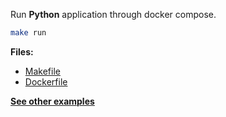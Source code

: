 Run **Python** application through docker compose.

```bash
make run
```

**Files:**

* [Makefile](https://github.com/dailymotion/gazr/tree/master/examples/run_python_with_docker_compose/Makefile)
* [Dockerfile](https://github.com/dailymotion/gazr/tree/master/examples/run_python_with_docker_compose/Dockerfile)

**[See other examples](https://github.com/dailymotion/gazr/tree/master/examples)**
